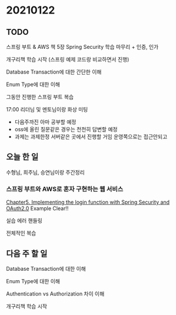 # 20210122

## TODO

스프링 부트 & AWS 책 5장 Spring Security 학습 마무리 + 인증, 인가

개구리책 학습 시작 (스프링 예제 코드랑 비교하면서 진행)

Database Transaction에 대한 간단한 이해

Enum Type에 대한 이해

그동안 진행한 스프링 부트 복습

17:00 리더님 및 멘토님이랑 화상 미팅

*   다음주까진 아마 공부할 예정
*   oss에 올린 질문같은 경우는 천천히 답변할 예정
*   과제는 과제한정 서버같은 곳에서 진행할 거임 운영쪽으로는 접근안되고

## 오늘 한 일

수형님, 희주님, 승연님이랑 주간정리

### 스프링 부트와 AWS로 혼자 구현하는 웹 서비스

[Chapter5. Implementing the login function with Spring Security and OAuth2.0](../Spring/freelec/Chapter5.md) Example Clear!!

실습 에러 핸들링

전체적인 복습

## 다음 주 할 일

Database Transaction에 대한 이해

Enum Type에 대한 이해

Authentication vs Authorization 차이 이해

개구리책 학습 시작